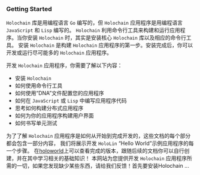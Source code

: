 ### Getting Started
`Holochain` 库是用编程语言 `Go` 编写的，但 `Holochain` 应用程序是用编程语言 `JavaScript` 和 `Lisp` 编写的。
`Holochain` 利用命令行工具来构建和运行应用程序。当你安装 `Holochain` 时，其实是安装核心 `Holochain` 库以及相应的命令行工具。
安装 `Holochain`  是构建 `Holochain` 应用程序的第一步。安装完成后，你可以开发或运行尽可能多的 `Holochain` 应用程序。

开发 `Holochain` 应用程序，你需要了解以下内容：
* 安装 `Holochain`
* 如何使用命令行工具
* 如何使用“DNA”文件配置您的应用程序
* 如何在 `JavaScript` 或 `Lisp` 中编写应用程序代码
* 思考如何构建分布式应用程序
* 如何为你的应用程序构建用户界面
* 如何书写单元测试

为了了解 `Holochain` 应用程序是如何从开始到完成开发的，这些文档的每个部分都会包含一部分内容，
我们将展示开发 `HoloLin` “Hello World”示例应用程序的每一个步骤。
在[holoworld](https://github.com/holochain/holoworld)上可以查看完成的版本，跟随后续的文档你可以自行创建，并在其中学习相关的基础知识！
本网站为您提供开发 `Holochain` 应用程序所需的一切，如果您发现缺少某些东西，请给我们反馈！首先要安装Holochain ...
